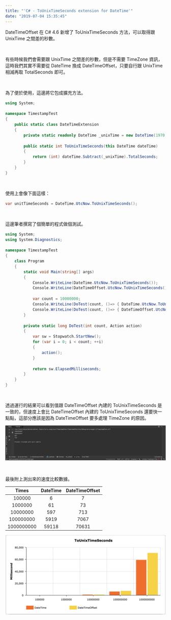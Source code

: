 ```yaml
---
title: "'C# - ToUnixTimeSeconds extension for DateTime'"
date: "2019-07-04 15:35:45"
---
```



DateTimeOffset 在 C# 4.6 新增了 ToUnixTimeSeconds 方法，可以取得跟 UnixTime 之間差的秒數。  

<!-- More -->

<br/>


有些時候我們會需要跟 UnixTime 之間差的秒數，但是不需要 TimeZone 資訊，這時我們其實不需要從 DateTime 換成 DateTimeOffset，只要自行跟 UnixTime 相減再取 TotalSeconds 即可。  

<br/>


為了便於使用，這邊將它包成擴充方法。  

```C#
using System;

namespace TimestampTest
{
    public static class DateTimeExtension
    {
        private static readonly DateTime _unixTime = new DateTime(1970, 1, 1, 0, 0, 0, DateTimeKind.Utc);

        public static int ToUnixTimeSeconds(this DateTime dateTime)
        {
            return (int) dateTime.Subtract(_unixTime).TotalSeconds;
        }
    }
}
```

<br/>


使用上會像下面這樣：  

```C#
var unitTimeSeconds = DateTime.UtcNow.ToUnixTimeSeconds();
```

<br/>


這邊筆者撰寫了個簡單的程式做個測試。  

```C#
using System;
using System.Diagnostics;

namespace TimestampTest
{
    class Program
    {
        static void Main(string[] args)
        {
            Console.WriteLine(DateTime.UtcNow.ToUnixTimeSeconds());
            Console.WriteLine(DateTimeOffset.UtcNow.ToUnixTimeSeconds());

            var count = 10000000;
            Console.WriteLine(DoTest(count, ()=> { DateTime.UtcNow.ToUnixTimeSeconds(); }));
            Console.WriteLine(DoTest(count, ()=> { DateTimeOffset.UtcNow.ToUnixTimeSeconds(); }));
        }

        private static long DoTest(int count, Action action)
        {
            var sw = Stopwatch.StartNew();
            for (var i = 0; i < count; ++i)
            {
                action();
            }

            return sw.ElapsedMilliseconds;
        }
    }
}

```

</br>


透過運行的結果可以看到值跟 DateTimeOffset 內建的 ToUnixTimeSeconds 是一致的，但速度上會比 DateTimeOffset 內建的 ToUnixTimeSeconds 還要快一點點，這部分應該是因為 DateTimeOffset 要多處理 TimeZone 的原因。  

![1.png](1.png)

</br>


最後附上測出來的速度比較數據。  

| Times      | DateTime | DateTimeOffset |
|:----------:|:--------:|:--------------:|
| 100000     | 6        | 7              |
| 1000000    | 61       | 73             |
| 10000000   | 597      | 713            |
| 100000000  | 5919     | 7067           |
| 1000000000 | 59118    | 70631          |

![2.png](2.png)
